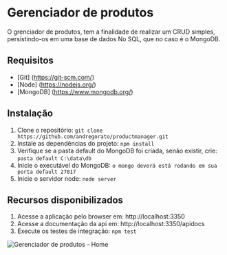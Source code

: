 # Gerenciador de produtos

O grenciador de produtos, tem a finalidade de realizar um CRUD simples, persistindo-os em uma base de dados No SQL, que no caso é o MongoDB.

## Requisitos
- [Git] (https://git-scm.com/)
- [Node] (https://nodejs.org/)
- [MongoDB] (https://www.mongodb.org/)

## Instalação

1.  Clone o repositório: `git clone https://github.com/andregorato/productmanager.git`
2.  Instale as dependências do projeto: `npm install`
3.  Verifique se a pasta default do MongoDB foi criada, senão existir, crie: `pasta default C:\data\db`
4.  Inicie o executável do MongoDB: `o mongo deverá está rodando em sua porta default 27017` 
5.  Inicie o servidor node: `node server`

## Recursos disponibilizados

1.  Acesse a aplicação pelo browser em: http://localhost:3350
2.  Acesse a documentação da api em: http://localhost:3350/apidocs
3.  Execute os testes de integração: `npm test` 

![Gerenciador de produtos - Home](http://i.imgur.com/n7vJzbQ.png)
